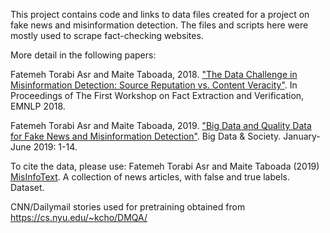 This project contains code and links to data files created for a project on fake news and misinformation detection. The files and scripts here were mostly used to scrape fact-checking websites. 

More detail in the following papers:

Fatemeh Torabi Asr and Maite Taboada, 2018. ["The Data Challenge in Misinformation Detection: Source Reputation vs. Content Veracity"](http://aclweb.org/anthology/W18-5502). In Proceedings of The First Workshop on Fact Extraction and Verification, EMNLP 2018.   

Fatemeh Torabi Asr and Maite Taboada, 2019. ["Big Data and Quality Data for Fake News and Misinformation Detection"](https://doi.org/10.1177/2053951719843310). Big Data & Society. January-June 2019: 1-14. 

To cite the data, please use: Fatemeh Torabi Asr and Maite Taboada (2019) [MisInfoText](https://github.com/sfu-discourse-lab/MisInfoText). A collection of news articles, with false and true labels. Dataset.

CNN/Dailymail stories used for pretraining obtained from https://cs.nyu.edu/~kcho/DMQA/
